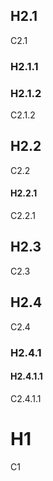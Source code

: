 ## H2.1

C2.1

### H2.1.1

### H2.1.2

C2.1.2

## H2.2

C2.2

#### H2.2.1

C2.2.1

## H2.3

C2.3

## H2.4

C2.4

### H2.4.1

#### H2.4.1.1

C2.4.1.1

# H1

C1